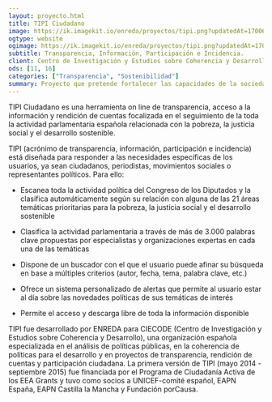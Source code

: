 ```yaml
---
layout: proyecto.html
title: TIPI Ciudadano
image: https://ik.imagekit.io/enreda/proyectos/tipi.png?updatedAt=1700671437209
ogtype: website
ogimage: https://ik.imagekit.io/enreda/proyectos/tipi.png?updatedAt=1700671437209
subtitle: Transparencia, Información, Participación e Incidencia.
client: Centro de Investigación y Estudios sobre Coherencia y Desarrollo
ods: [11, 16]
categories: ["Transparencia", "Sostenibilidad"]
summary: Proyecto que pretende fortalecer las capacidades de la sociedad civil, para incidir en los procesos de toma de decisión política y en la generación de un debate público informado sobre la pobreza y la justicia social en España.
---
```


TIPI Ciudadano es una herramienta on line de transparencia, acceso a la información y rendición de cuentas focalizada en el seguimiento de la toda la actividad parlamentaria española relacionada con la pobreza, la justicia social y el desarrollo sostenible.

TIPI (acrónimo de transparencia, información, participación e incidencia) está diseñada para responder a las necesidades específicas de los usuarios, ya sean ciudadanos, periodistas, movimientos sociales o representantes políticos. Para ello:

* Escanea toda la actividad política del Congreso de los Diputados y la clasifica automáticamente según su relación con alguna de las 21 áreas temáticas prioritarias para la pobreza, la justicia social y el desarrollo sostenible

* Clasifica la actividad parlamentaria a través de más de 3.000 palabras clave propuestas por especialistas y organizaciones expertas en cada una de las temáticas

* Dispone de un buscador con el que el usuario puede afinar su búsqueda en base a múltiples criterios (autor, fecha, tema, palabra clave, etc.)

* Ofrece un sistema personalizado de alertas que permite al usuario estar al día sobre las novedades políticas de sus temáticas de interés

* Permite el acceso y descarga libre de toda la información disponible

TIPI fue desarrollado por ENREDA para CIECODE (Centro de Investigación y Estudios sobre Coherencia y Desarrollo), una organización española especializada en el análisis de políticas públicas, en la coherencia de políticas para el desarrollo y en proyectos de transparencia, rendición de cuentas y participación ciudadana. La primera versión de TIPI (mayo 2014 - septiembre 2015) fue financiada por el Programa de Ciudadanía Activa de los EEA Grants y tuvo como socios a UNICEF-comité español, EAPN España, EAPN Castilla la Mancha y Fundación porCausa.
